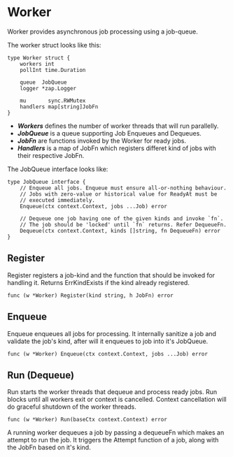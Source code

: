 # Worker

Worker provides asynchronous job processing using a job-queue.

The worker struct looks like this:

```
type Worker struct {
	workers int
	pollInt time.Duration

	queue  JobQueue
	logger *zap.Logger

	mu       sync.RWMutex
	handlers map[string]JobFn
}
```

- ***Workers*** defines the number of worker threads that will run parallelly.
- ***JobQueue*** is a queue supporting Job Enqueues and Dequeues.
- ***JobFn*** are functions invoked by the Worker for ready jobs.
- ***Handlers*** is a map of JobFn which registers differet kind of jobs with their respective JobFn.

The JobQueue interface looks like:

```
type JobQueue interface {
	// Enqueue all jobs. Enqueue must ensure all-or-nothing behaviour.
	// Jobs with zero-value or historical value for ReadyAt must be
	// executed immediately.
	Enqueue(ctx context.Context, jobs ...Job) error

	// Dequeue one job having one of the given kinds and invoke `fn`.
	// The job should be 'locked' until `fn` returns. Refer DequeueFn.
	Dequeue(ctx context.Context, kinds []string, fn DequeueFn) error
}
```

## Register

Register registers a job-kind and the function that should be invoked for handling it. Returns ErrKindExists if the kind already registered.

```
func (w *Worker) Register(kind string, h JobFn) error
```

## Enqueue

Enqueue enqueues all jobs for processing. It internally sanitize a job and validate the job's kind, after will it enqueues to job into it's JobQueue.

```
func (w *Worker) Enqueue(ctx context.Context, jobs ...Job) error
```

## Run (Dequeue)

Run starts the worker threads that dequeue and process ready jobs. Run blocks until all workers exit or context is cancelled. Context cancellation will do graceful shutdown of the worker threads.

```
func (w *Worker) Run(baseCtx context.Context) error
```

A running worker dequeues a job by passing a dequeueFn which makes an attempt to run the job. It triggers the Attempt function of a job, along with the JobFn based on it's kind.